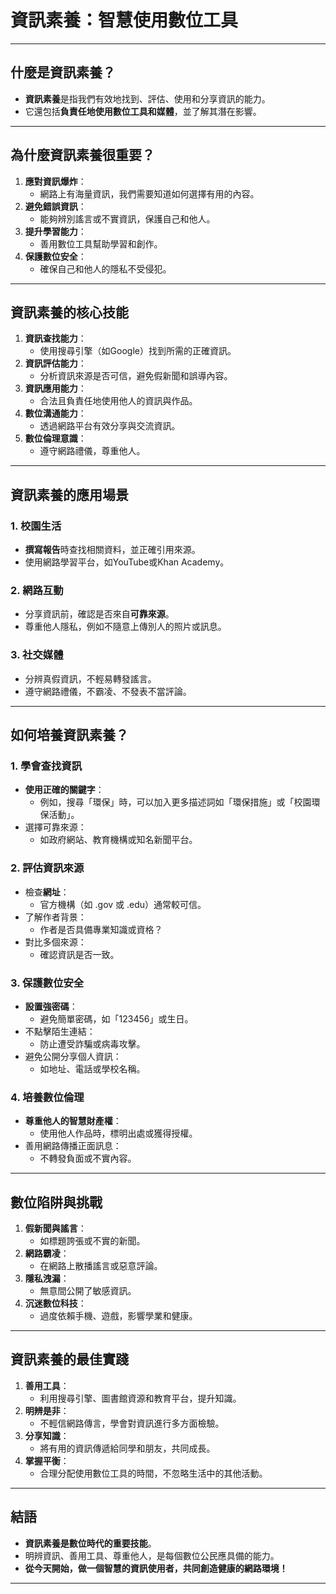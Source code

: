 # **資訊素養：智慧使用數位工具**

---

## **什麼是資訊素養？**
- **資訊素養**是指我們有效地找到、評估、使用和分享資訊的能力。
- 它還包括**負責任地使用數位工具和媒體**，並了解其潛在影響。

---

## **為什麼資訊素養很重要？**
1. **應對資訊爆炸**：
   - 網路上有海量資訊，我們需要知道如何選擇有用的內容。
2. **避免錯誤資訊**：
   - 能夠辨別謠言或不實資訊，保護自己和他人。
3. **提升學習能力**：
   - 善用數位工具幫助學習和創作。
4. **保護數位安全**：
   - 確保自己和他人的隱私不受侵犯。

---

## **資訊素養的核心技能**
1. **資訊查找能力**：
   - 使用搜尋引擎（如Google）找到所需的正確資訊。
2. **資訊評估能力**：
   - 分析資訊來源是否可信，避免假新聞和誤導內容。
3. **資訊應用能力**：
   - 合法且負責任地使用他人的資訊與作品。
4. **數位溝通能力**：
   - 透過網路平台有效分享與交流資訊。
5. **數位倫理意識**：
   - 遵守網路禮儀，尊重他人。

---

## **資訊素養的應用場景**
### **1. 校園生活**
- **撰寫報告**時查找相關資料，並正確引用來源。
- 使用網路學習平台，如YouTube或Khan Academy。

### **2. 網路互動**
- 分享資訊前，確認是否來自**可靠來源**。
- 尊重他人隱私，例如不隨意上傳別人的照片或訊息。

### **3. 社交媒體**
- 分辨真假資訊，不輕易轉發謠言。
- 遵守網路禮儀，不霸凌、不發表不當評論。

---

## **如何培養資訊素養？**
### **1. 學會查找資訊**
- **使用正確的關鍵字**：
  - 例如，搜尋「環保」時，可以加入更多描述詞如「環保措施」或「校園環保活動」。
- 選擇可靠來源：
  - 如政府網站、教育機構或知名新聞平台。

### **2. 評估資訊來源**
- 檢查**網址**：
  - 官方機構（如 .gov 或 .edu）通常較可信。
- 了解作者背景：
  - 作者是否具備專業知識或資格？
- 對比多個來源：
  - 確認資訊是否一致。

### **3. 保護數位安全**
- **設置強密碼**：
  - 避免簡單密碼，如「123456」或生日。
- 不點擊陌生連結：
  - 防止遭受詐騙或病毒攻擊。
- 避免公開分享個人資訊：
  - 如地址、電話或學校名稱。

### **4. 培養數位倫理**
- **尊重他人的智慧財產權**：
  - 使用他人作品時，標明出處或獲得授權。
- 善用網路傳播正面訊息：
  - 不轉發負面或不實內容。

---

## **數位陷阱與挑戰**
1. **假新聞與謠言**：
   - 如標題誇張或不實的新聞。
2. **網路霸凌**：
   - 在網路上散播謠言或惡意評論。
3. **隱私洩漏**：
   - 無意間公開了敏感資訊。
4. **沉迷數位科技**：
   - 過度依賴手機、遊戲，影響學業和健康。

---

## **資訊素養的最佳實踐**
1. **善用工具**：
   - 利用搜尋引擎、圖書館資源和教育平台，提升知識。
2. **明辨是非**：
   - 不輕信網路傳言，學會對資訊進行多方面檢驗。
3. **分享知識**：
   - 將有用的資訊傳遞給同學和朋友，共同成長。
4. **掌握平衡**：
   - 合理分配使用數位工具的時間，不忽略生活中的其他活動。

---

## **結語**
- **資訊素養是數位時代的重要技能**。
- 明辨資訊、善用工具、尊重他人，是每個數位公民應具備的能力。
- **從今天開始，做一個智慧的資訊使用者，共同創造健康的網路環境！**

---
